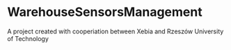 # WarehouseSensorsManagement
A project created with cooperiation between Xebia and Rzeszów University of Technology
